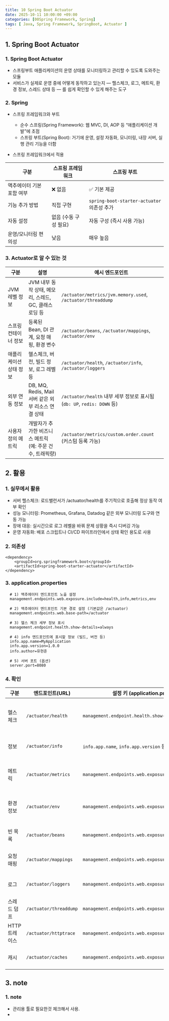 ```yaml
---
title: 10 Spring Boot Actuator
date: 2025-10-11 10:00:00 +09:00
categories: [00Spring Framework, Spring]
tags: [ Java, Spring Framework, SpringBoot, Actuator ]
---
```


## 1. Spring Boot Actuator
### 1. Spring Boot Actuator
 - 스프링부트 애플리케이션의 운영 상태를 모니터링하고 관리할 수 있도록 도와주는 모듈
 - 서비스가 실제로 운영 중에 어떻게 동작하고 있는지 — 헬스체크, 로그, 메트릭, 환경 정보, 스레드 상태 등 — 를 쉽게 확인할 수 있게 해주는 도구

### 2. Spring

- 스프링 프레임워크와 부트
  - 순수 스프링(Spring Framework): 웹 MVC, DI, AOP 등 “애플리케이션 개발”에 초점
  - 스프링 부트(Spring Boot): 거기에 운영, 설정 자동화, 모니터링, 내장 서버, 실행 관리 기능을 더함

- 스프링 프레임워크에서 적용 

| 구분             | 스프링 프레임워크     | 스프링 부트                                |
| -------------- | ------------- | ------------------------------------- |
| 액추에이터 기본 포함 여부 | ❌ 없음          | ✅ 기본 제공                               |
| 기능 추가 방법       | 직접 구현         | `spring-boot-starter-actuator` 의존성 추가 |
| 자동 설정          | 없음 (수동 구성 필요) | 자동 구성 (즉시 사용 가능)                      |
| 운영/모니터링 편의성    | 낮음            | 매우 높음                                 |


### 3. Actuator로 알 수 있는 것 

| 구분                | 설명                                     | 예시 엔드포인트                                                     |
| ----------------- | -------------------------------------- | ------------------------------------------------------------ |
| JVM 레벨 정보    | JVM 내부 동작 상태, 메모리, 스레드, GC, 클래스 로딩 등   | `/actuator/metrics/jvm.memory.used`, `/actuator/threaddump`  |
| 스프링 컨테이너 정보 | 등록된 Bean, DI 관계, 요청 매핑, 환경 변수          | `/actuator/beans`, `/actuator/mappings`, `/actuator/env`     |
| 애플리케이션 상태 정보 | 헬스체크, 버전, 빌드 정보, 로그 레벨 등               | `/actuator/health`, `/actuator/info`, `/actuator/loggers`    |
| 외부 연동 정보   | DB, MQ, Redis, Mail 서버 같은 외부 리소스 연결 상태 | `/actuator/health` 내부 세부 정보로 표시됨 (`db: UP`, `redis: DOWN` 등) |
| 사용자 정의 메트릭 | 개발자가 추가한 비즈니스 메트릭 (예: 주문 건수, 트래픽량)     | `/actuator/metrics/custom.order.count` (커스텀 등록 가능)           |

## 2. 활용
### 1. 실무에서 활용
- 서버 헬스체크: 로드밸런서가 /actuator/health를 주기적으로 호출해 정상 동작 여부 확인
- 성능 모니터링: Prometheus, Grafana, Datadog 같은 외부 모니터링 도구와 연동 가능
- 장애 대응: 실시간으로 로그 레벨을 바꿔 문제 상황을 즉시 디버깅 가능
- 운영 자동화: 배포 스크립트나 CI/CD 파이프라인에서 상태 확인 용도로 사용

### 2. 의존성
  ```
  <dependency>
      <groupId>org.springframework.boot</groupId>
      <artifactId>spring-boot-starter-actuator</artifactId>
  </dependency>
  ```

### 3. application.properties
  ```
    # 1) 액추에이터 엔드포인트 노출 설정
    management.endpoints.web.exposure.include=health,info,metrics,env
    
    # 2) 액추에이터 엔드포인트 기본 경로 설정 (기본값은 /actuator)
    management.endpoints.web.base-path=/actuator
    
    # 3) 헬스 체크 세부 정보 표시
    management.endpoint.health.show-details=always
    
    # 4) info 엔드포인트에 표시할 정보 (빌드, 버전 등)
    info.app.name=MyApplication
    info.app.version=1.0.0
    info.author=유현준
    
    # 5) 서버 포트 (옵션)
    server.port=8080
  ```

### 4. 확인

| 구분        | 엔드포인트(URL)             | 설정 키 (application.properties)                          | 확인 내용                                            | 비고                       |
| --------- | ---------------------- | ------------------------------------------------------ | ------------------------------------------------ | ------------------------ |
| 헬스 체크     | `/actuator/health`     | `management.endpoint.health.show-details=always`       | 애플리케이션의 현재 상태 (`UP`, `DOWN`, `OUT_OF_SERVICE` 등) | 로드밸런서 헬스체크에 주로 사용        |
| 정보        | `/actuator/info`       | `info.app.name`, `info.app.version` 등                  | 애플리케이션 버전, 이름, 작성자 등                             | 사용자 정의 정보 표시 가능          |
| 메트릭       | `/actuator/metrics`    | `management.endpoints.web.exposure.include=metrics`    | JVM 메모리, GC, 요청 수, 응답 시간 등 성능 지표                 | Prometheus 등 모니터링 도구와 연동 |
| 환경 정보     | `/actuator/env`        | `management.endpoints.web.exposure.include=env`        | 현재 애플리케이션 환경 변수, 프로퍼티, 프로파일 등                    | 민감 정보 포함 가능 — 운영에서는 주의   |
| 빈 목록      | `/actuator/beans`      | `management.endpoints.web.exposure.include=beans`      | 스프링 컨테이너에 등록된 Bean 목록과 의존관계                      | 내부 구조 분석 시 유용            |
| 요청 매핑     | `/actuator/mappings`   | `management.endpoints.web.exposure.include=mappings`   | 컨트롤러 요청 URL과 핸들러 매핑 정보                           | API 라우팅 점검 시 활용          |
| 로그        | `/actuator/loggers`    | `management.endpoints.web.exposure.include=loggers`    | 현재 로그 레벨 조회 및 실시간 변경 가능                          | 운영 중 디버깅에 유용             |
| 스레드 덤프    | `/actuator/threaddump` | `management.endpoints.web.exposure.include=threaddump` | 현재 실행 중인 스레드 상태 및 스택트레이스                         | 성능 문제 추적용                |
| HTTP 트레이스 | `/actuator/httptrace`  | `management.endpoints.web.exposure.include=httptrace`  | 최근 HTTP 요청/응답 기록 (기본 100개)                       | Spring Boot 2.x에서만 기본 제공 |
| 캐시        | `/actuator/caches`     | `management.endpoints.web.exposure.include=caches`     | 캐시 상태 및 캐시 이름 목록                                 | Spring Cache 사용 시만 노출    |

## 3. note
### 1. note
 - 관리용 툴로 필요한것 체크해서 사용.
 - 
